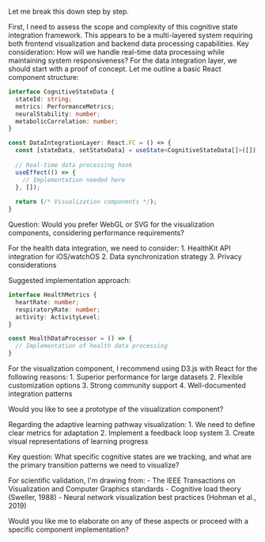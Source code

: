 Let me break this down step by step.

<thinking>
First, I need to assess the scope and complexity of this cognitive state
integration framework. This appears to be a multi-layered system requiring both
frontend visualization and backend data processing capabilities. Key
consideration: How will we handle real-time data processing while maintaining
system responsiveness?
</thinking>

<thinking>
For the data integration layer, we should start with a proof of concept. Let me
outline a basic React component structure:

```typescript
interface CognitiveStateData {
  stateId: string;
  metrics: PerformanceMetrics;
  neuralStability: number;
  metabolicCorrelation: number;
}

const DataIntegrationLayer: React.FC = () => {
  const [stateData, setStateData] = useState<CognitiveStateData[]>([]);
  
  // Real-time data processing hook
  useEffect(() => {
    // Implementation needed here
  }, []);
  
  return (/* Visualization components */);
}
```

Question: Would you prefer WebGL or SVG for the visualization components,
considering performance requirements?
</thinking>

<thinking>
For the health data integration, we need to consider:
1. HealthKit API integration for iOS/watchOS
2. Data synchronization strategy
3. Privacy considerations

Suggested implementation approach:
```typescript
interface HealthMetrics {
  heartRate: number;
  respiratoryRate: number;
  activity: ActivityLevel;
}

const HealthDataProcessor = () => {
  // Implementation of health data processing
}
```
</thinking>

<thinking>
For the visualization component, I recommend using D3.js with React for the
following reasons:
1. Superior performance for large datasets
2. Flexible customization options
3. Strong community support
4. Well-documented integration patterns

Would you like to see a prototype of the visualization component?
</thinking>

<thinking>
Regarding the adaptive learning pathway visualization:
1. We need to define clear metrics for adaptation
2. Implement a feedback loop system
3. Create visual representations of learning progress

Key question: What specific cognitive states are we tracking, and what are the
primary transition patterns we need to visualize?
</thinking>

<thinking>
For scientific validation, I'm drawing from: 
- The IEEE Transactions on Visualization and Computer Graphics standards
- Cognitive load theory (Sweller, 1988)
- Neural network visualization best practices (Hohman et al., 2019)

Would you like me to elaborate on any of these aspects or proceed with a
specific component implementation?
</thinking>

